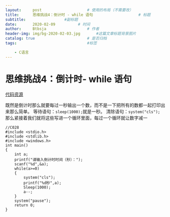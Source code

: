 ```yaml
---
layout:     post   				    # 使用的布局（不需要改）
title:      思维挑战4：倒计时 - while 语句				    # 标题 
subtitle:                 #副标题
date:       2020-02-09			# 时间
author:     Btbsja					# 作者
header-img: img/bg-2020-02-03.jpg 	    #这篇文章标题背景图片
catalog: true 						# 是否归档
tags:								#标签

    - C语言
---
```




# 思维挑战4：倒计时- while 语句

[代码资源](https://download.csdn.net/download/Btbsja/12155101)

既然是倒计时那么就要每过一秒输出一个数，而不是一下把所有的数都一起打印出来那么简单。
等待语句：```sleep(1000);```就是一秒。
清除语句：```system("cls");```
那么紧接着我们就将这些写进一个循环里面，每过一个循环就让数字减一

    //C028
    #include <stdio.h>
    #include <stdlib.h>
    #include <windows.h>
    int main()
    {
        int a;
        printf("请输入倒计时时间（秒）：");
        scanf("%d",&a);
        while(a>=0)
        {
            system("cls");
            printf("%d秒",a);
            Sleep(1000);
            a--;
        }
        system("pause");
        return 0;
    }
